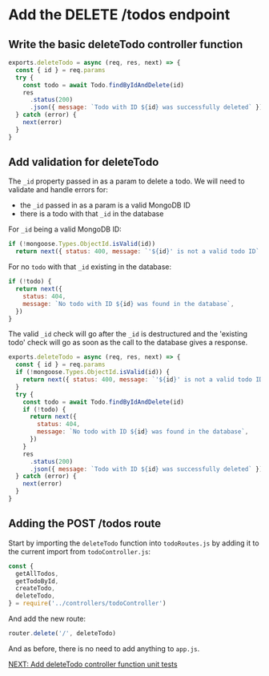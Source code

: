 # Add the DELETE /todos endpoint

## Write the basic deleteTodo controller function

```javascript
exports.deleteTodo = async (req, res, next) => {
  const { id } = req.params
  try {
    const todo = await Todo.findByIdAndDelete(id)
    res
      .status(200)
      .json({ message: `Todo with ID ${id} was successfully deleted` })
  } catch (error) {
    next(error)
  }
}
```

## Add validation for deleteTodo

The `_id` property passed in as a param to delete a todo. We will need to validate and handle errors for:

- the `_id` passed in as a param is a valid MongoDB ID
- there is a todo with that `_id` in the database

For `_id` being a valid MongoDB ID:

```javascript
if (!mongoose.Types.ObjectId.isValid(id))
  return next({ status: 400, message: `'${id}' is not a valid todo ID` })
```

For no `todo` with that `_id` existing in the database:

```javascript
if (!todo) {
  return next({
    status: 404,
    message: `No todo with ID ${id} was found in the database`,
  })
}
```

The valid `_id` check will go after the `_id` is destructured and the 'existing todo' check will go as soon as the call to the database gives a response.

```javascript
exports.deleteTodo = async (req, res, next) => {
  const { id } = req.params
  if (!mongoose.Types.ObjectId.isValid(id)) {
    return next({ status: 400, message: `'${id}' is not a valid todo ID` })
  }
  try {
    const todo = await Todo.findByIdAndDelete(id)
    if (!todo) {
      return next({
        status: 404,
        message: `No todo with ID ${id} was found in the database`,
      })
    }
    res
      .status(200)
      .json({ message: `Todo with ID ${id} was successfully deleted` })
  } catch (error) {
    next(error)
  }
}
```

## Adding the POST /todos route

Start by importing the `deleteTodo` function into `todoRoutes.js` by adding it to the current import from `todoController.js`:

```javascript
const {
  getAllTodos,
  getTodoById,
  createTodo,
  deleteTodo,
} = require('../controllers/todoController')
```

And add the new route:

```javascript
router.delete('/', deleteTodo)
```

And as before, there is no need to add anything to `app.js`.

[NEXT: Add deleteTodo controller function unit tests](4b_deleteTodo_unitTests.md)
